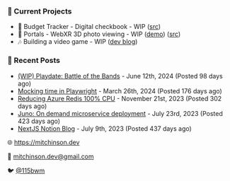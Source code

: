 ### 📌 Current Projects
- 💸 Budget Tracker - Digital checkbook - WIP ([src](https://github.com/bmitchinson/budget-entry))
- 📸 Portals - WebXR 3D photo viewing - WIP ([demo](https://portals.mitchinson.dev/)) ([src](https://github.com/bmitchinson/vr-jpg-viewer-webxr))
- 🎶 Building a video game - WIP ([dev blog](https://blog.mitchinson.dev/playdate-dev-one))

### 📝 Recent Posts

- [(WIP) Playdate: Battle of the Bands](https://blog.mitchinson.dev/playdate-dev-one) - June 12th, 2024 (Posted 98 days ago)
- [Mocking time in Playwright](https://blog.mitchinson.dev/playwright-mock-time) - March 26th, 2024 (Posted 176 days ago)
- [Reducing Azure Redis 100% CPU](https://blog.mitchinson.dev/redis-cpu) - November 21st, 2023 (Posted 302 days ago)
- [Juno: On demand microservice deployment](https://blog.mitchinson.dev/juno) - July 23rd, 2023 (Posted 423 days ago)
- [NextJS Notion Blog](https://blog.mitchinson.dev/blog-2023) - July 9th, 2023 (Posted 437 days ago)

🌐 https://mitchinson.dev

💌 mitchinson.dev@gmail.com

🐦 [@115bwm](https://twitter.com/115bwm)